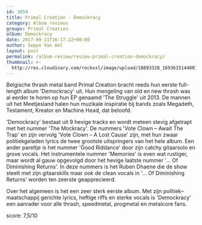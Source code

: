 ```yaml
---
id: 3059
title: Primal Creation - Demockracy
category: Album reviews
groups: Primal Creation
album: Demockracy
date: 2017-09-11T16:17:22+00:00
author: Seppe Van Ael
layout: post
permalink: /album-review/review-primal-creation-demockracy/
thumbnail: >-
  http://res.cloudinary.com/rockxxl/image/upload/18893328_1693615144001876_4077818920571497459_n.jpg
---
```

Belgische thrash metal band Primal Creation bracht reeds hun eerste full-length album 'Demockracy' uit. Hun mengeling van old en new thrash was al eerder te horen op hun EP genaamd 'The Struggle' uit 2013. De mannen uit het Meetjesland halen hun muzikale inspiratie bij bands zoals Megadeth, Testament, Kreator en Machine Head, dat beloofd.

'Demockracy' bestaat uit 9 hevige tracks en wordt meteen stevig afgetrapt met het nummer 'The Mockracy'. De nummers 'Vote Clown – Await The Trap' en zijn vervolg 'Vote Clown – A Lost Cause' zijn, met hun zwaar politiekgeladen lyrics de twee grootste uitspringers van het hele album. Een ander pareltje is het nummer 'Good Riddance' door zijn catchy gitaarsolo en grove vocals. Het instrumentele nummer 'Memories' is even wat rustiger, maar wordt al gauw opgevolgd door het hevige laatste nummer '… Of Diminishing Returns'. In deze nummers is het Ruben Dhaene die de show steelt met zijn gitaarskills maar ook de clean vocals in '… Of Diminishing Returns' worden ten zeerste geapprecieerd.

Over het algemeen is het een zeer sterk eerste album. Met zijn politiek–maatschappij gerichte lyrics, heftige riffs en sterke vocals is 'Demockracy' een aanrader voor alle thrash, speedmetal, progmetal en metalcore fans.

score: 7,5/10


